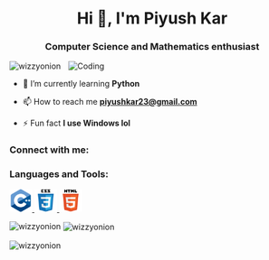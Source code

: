 <h1 align="center">Hi 👋, I'm Piyush Kar</h1>
<h3 align="center">Computer Science and Mathematics enthusiast</h3>
<img align="right" alt="Coding" width="400" src="https://miro.medium.com/v2/resize:fit:1100/format:webp/1*bTpyO_iw6ZJMQgJgHbsMvA.gif">

<p align="left"> <img src="https://komarev.com/ghpvc/?username=wizzyonion&label=Profile%20views&color=0e75b6&style=flat" alt="wizzyonion" /> </p>

- 🌱 I’m currently learning **Python**

- 📫 How to reach me **piyushkar23@gmail.com**

- ⚡ Fun fact **I use Windows lol**

<h3 align="left">Connect with me:</h3>
<p align="left">
</p>

<h3 align="left">Languages and Tools:</h3>
<p align="left"> <a href="https://www.w3schools.com/cpp/" target="_blank" rel="noreferrer"> <img src="https://raw.githubusercontent.com/devicons/devicon/master/icons/cplusplus/cplusplus-original.svg" alt="cplusplus" width="40" height="40"/> </a> <a href="https://www.w3schools.com/css/" target="_blank" rel="noreferrer"> <img src="https://raw.githubusercontent.com/devicons/devicon/master/icons/css3/css3-original-wordmark.svg" alt="css3" width="40" height="40"/> </a> <a href="https://www.w3.org/html/" target="_blank" rel="noreferrer"> <img src="https://raw.githubusercontent.com/devicons/devicon/master/icons/html5/html5-original-wordmark.svg" alt="html5" width="40" height="40"/> </a> </p>

<p><img align="left" src="https://github-readme-stats.vercel.app/api/top-langs?username=wizzyonion&show_icons=true&locale=en&layout=compact" alt="wizzyonion" /></p>

<p>&nbsp;<img align="center" src="https://github-readme-stats.vercel.app/api?username=wizzyonion&show_icons=true&locale=en" alt="wizzyonion" /></p>

<p><img align="center" src="https://github-readme-streak-stats.herokuapp.com/?user=wizzyonion&" alt="wizzyonion" /></p>
